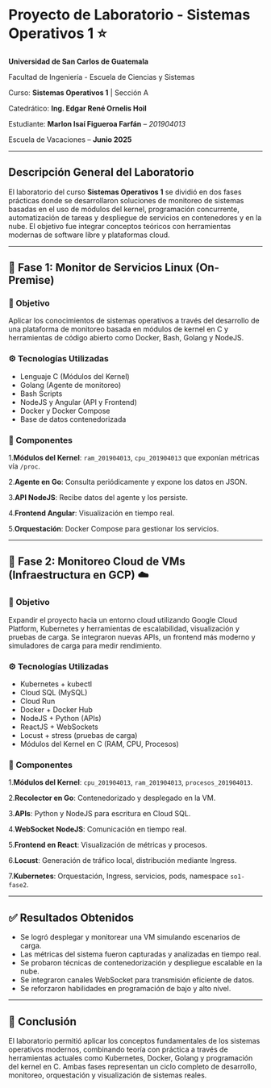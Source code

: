 
# Proyecto de Laboratorio - Sistemas Operativos 1 ⭐

**Universidad de San Carlos de Guatemala**

Facultad de Ingeniería - Escuela de Ciencias y Sistemas

Curso: **Sistemas Operativos 1** | Sección A

Catedrático: **Ing. Edgar René Ornelis Hoil**

Estudiante: **Marlon Isaí Figueroa Farfán** – *201904013*

Escuela de Vacaciones – **Junio 2025**

---

## Descripción General del Laboratorio

El laboratorio del curso **Sistemas Operativos 1** se dividió en dos fases prácticas donde se desarrollaron soluciones de monitoreo de sistemas basadas en el uso de módulos del kernel, programación concurrente, automatización de tareas y despliegue de servicios en contenedores y en la nube. El objetivo fue integrar conceptos teóricos con herramientas modernas de software libre y plataformas cloud.

---

## 🔹 Fase 1: Monitor de Servicios Linux (On-Premise)

### 🎯 Objetivo

Aplicar los conocimientos de sistemas operativos a través del desarrollo de una plataforma de monitoreo basada en módulos de kernel en C y herramientas de código abierto como Docker, Bash, Golang y NodeJS.

### ⚙️ Tecnologías Utilizadas

- Lenguaje C (Módulos del Kernel)
- Golang (Agente de monitoreo)
- Bash Scripts
- NodeJS y Angular (API y Frontend)
- Docker y Docker Compose
- Base de datos contenedorizada

### 🧩 Componentes

1.**Módulos del Kernel**: `ram_201904013`, `cpu_201904013` que exponían métricas vía `/proc`.

2.**Agente en Go**: Consulta periódicamente y expone los datos en JSON.

3.**API NodeJS**: Recibe datos del agente y los persiste.

4.**Frontend Angular**: Visualización en tiempo real.

5.**Orquestación**: Docker Compose para gestionar los servicios.

---

## 🔹 Fase 2: Monitoreo Cloud de VMs (Infraestructura en GCP)  ☁️

### 🎯 Objetivo

Expandir el proyecto hacia un entorno cloud utilizando Google Cloud Platform, Kubernetes y herramientas de escalabilidad, visualización y pruebas de carga. Se integraron nuevas APIs, un frontend más moderno y simuladores de carga para medir rendimiento.

### ⚙️ Tecnologías Utilizadas

- Kubernetes + kubectl
- Cloud SQL (MySQL)
- Cloud Run
- Docker + Docker Hub
- NodeJS + Python (APIs)
- ReactJS + WebSockets
- Locust + stress (pruebas de carga)
- Módulos del Kernel en C (RAM, CPU, Procesos)

### 🧩 Componentes

1.**Módulos del Kernel**: `cpu_201904013`, `ram_201904013`, `procesos_201904013`.

2.**Recolector en Go**: Contenedorizado y desplegado en la VM.

3.**APIs**: Python y NodeJS para escritura en Cloud SQL.

4.**WebSocket NodeJS**: Comunicación en tiempo real.

5.**Frontend en React**: Visualización de métricas y procesos.

6.**Locust**: Generación de tráfico local, distribución mediante Ingress.

7.**Kubernetes**: Orquestación, Ingress, servicios, pods, namespace `so1-fase2`.

---

## ✅ Resultados Obtenidos

- Se logró desplegar y monitorear una VM simulando escenarios de carga.
- Las métricas del sistema fueron capturadas y analizadas en tiempo real.
- Se probaron técnicas de contenedorización y despliegue escalable en la nube.
- Se integraron canales WebSocket para transmisión eficiente de datos.
- Se reforzaron habilidades en programación de bajo y alto nivel.

---

## 📌 Conclusión

El laboratorio permitió aplicar los conceptos fundamentales de los sistemas operativos modernos, combinando teoría con práctica a través de herramientas actuales como Kubernetes, Docker, Golang y programación del kernel en C. Ambas fases representan un ciclo completo de desarrollo, monitoreo, orquestación y visualización de sistemas reales.
